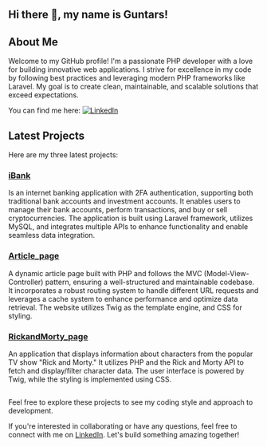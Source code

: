 ## Hi there 👋, my name is Guntars!

## About Me
Welcome to my GitHub profile! I'm a passionate PHP developer with a love for building innovative web applications. I strive for excellence in my code by following best practices and leveraging modern PHP frameworks like Laravel. My goal is to create clean, maintainable, and scalable solutions that exceed expectations.

You can find me here:
[![LinkedIn](https://img.shields.io/badge/-LinkedIn-blue?style=flat-square&logo=linkedin&logoColor=white)](https://www.linkedin.com/in/guntarsvaivods/)

## Latest Projects
Here are my three latest projects:

### [iBank](https://github.com/Guntars123/iBank)
Is an internet banking application with 2FA authentication, supporting both
traditional bank accounts and investment accounts. It enables users to manage their
bank accounts, perform transactions, and buy or sell cryptocurrencies. The application
is built using Laravel framework, utilizes MySQL, and integrates multiple APIs to
enhance functionality and enable seamless data integration.

### [Article_page](https://github.com/Guntars123/ArticlePage)
A dynamic article page built with PHP and follows the MVC (Model-View-Controller) pattern, ensuring a well-structured and maintainable codebase. It incorporates a robust routing system to handle different URL requests and leverages a cache system to enhance performance and optimize data retrieval.
The website utilizes Twig as the template engine, and CSS for styling.

### [RickandMorty_page](https://github.com/Guntars123/RickandMorty)
An application that displays information about characters from the popular TV show "Rick and Morty." It utilizes PHP and the Rick and Morty API to fetch and display/filter character data. The user interface is powered by Twig, while the styling is implemented using CSS.

##
Feel free to explore these projects to see my coding style and approach to development.

If you're interested in collaborating or have any questions, feel free to connect with me on [LinkedIn](https://www.linkedin.com/in/guntarsvaivods/). Let's build something amazing together!

